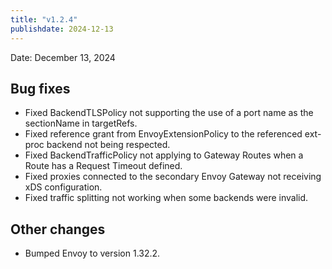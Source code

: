 ```yaml
---
title: "v1.2.4"
publishdate: 2024-12-13
---
```


Date: December 13, 2024

## Bug fixes
- Fixed BackendTLSPolicy not supporting the use of a port name as the sectionName in targetRefs.
- Fixed reference grant from EnvoyExtensionPolicy to the referenced ext-proc backend not being respected.
- Fixed BackendTrafficPolicy not applying to Gateway Routes when a Route has a Request Timeout defined.
- Fixed proxies connected to the secondary Envoy Gateway not receiving xDS configuration.
- Fixed traffic splitting not working when some backends were invalid.

## Other changes
- Bumped Envoy to version 1.32.2.


